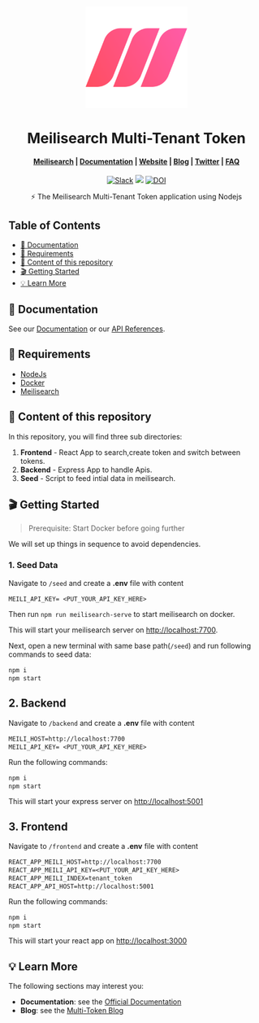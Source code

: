 <p align="center">
  <img src="https://raw.githubusercontent.com/meilisearch/integration-guides/master/assets/logos/logo.svg" alt="MeiliSearch-Vue" width="200" height="200" />
</p>
<h1 align="center">Meilisearch Multi-Tenant Token</h1>

<h4 align="center">
  <a href="https://github.com/meilisearch/meilisearch">Meilisearch</a> |
  <a href="https://docs.meilisearch.com">Documentation</a> |
  <a href="https://www.meilisearch.com">Website</a> |
  <a href="https://blog.meilisearch.com">Blog</a> |
  <a href="https://twitter.com/meilisearch">Twitter</a> |
  <a href="https://docs.meilisearch.com/faq">FAQ</a>
</h4>

<p align="center">
  <a href="https://slack.meilisearch.com"><img src="https://img.shields.io/badge/slack-MeiliSearch-blue.svg?logo=slack" alt="Slack"></a>
  <a href="https://github.com/meilisearch/meilisearch/discussions" alt="Discussions"><img src="https://img.shields.io/badge/github-discussions-red" /></a>
  <a href="https://doi.org/10.5281/zenodo.4408594"><img src="https://zenodo.org/badge/DOI/10.5281/zenodo.4408594.svg" alt="DOI"></a>
</p>

<p align="center">⚡ The Meilisearch Multi-Tenant Token application using Nodejs</p>

## Table of Contents <!-- omit in toc -->

- [📖 Documentation](#-documentation)
- [📝 Requirements](#-requirements)
- [🎁 Content of this repository](#-content-of-this-repository)
- [🎬 Getting Started](#-getting-started)
- [💡 Learn More](#-learn-more)



## 📖 Documentation

See our [Documentation](https://docs.meilisearch.com/learn/security/tenant_tokens.html#what-is-multitenancy) or our [API References](https://docs.meilisearch.com/reference/api/).

## 📝 Requirements

 - [NodeJs](https://nodejs.org/en/download/)
 - [Docker](https://docs.docker.com/get-docker/)
 - [Meilisearch](https://docs.meilisearch.com/learn/getting_started/quick_start.html)
 
## 🎁 Content of this repository
In this repository, you will find three sub directories:
  1. **Frontend** - React App to search,create token and switch between tokens.
  2. **Backend** - Express App to handle Apis.
  3. **Seed** - Script to feed intial data in meilisearch.

## 🎬 Getting Started

>Prerequisite: Start Docker before going further

We will set up things in sequence to avoid dependencies.

### 1. Seed Data

Navigate to `/seed` and create a **.env** file with content
```
MEILI_API_KEY= <PUT_YOUR_API_KEY_HERE>
```
Then run `npm run meilisearch-serve`  to start meilisearch on docker.

This will start your meilisearch server on [http://localhost:7700](http://localhost:7700).

Next, open a new terminal with same base path(`/seed`) and run following commands to seed data:
```
npm i
npm start
```

## 2. Backend

Navigate to `/backend` and create a **.env** file with content

```
MEILI_HOST=http://localhost:7700
MEILI_API_KEY= <PUT_YOUR_API_KEY_HERE>
```
Run the following commands:

```
npm i
npm start
```

This will start your express server on [http://localhost:5001](http://localhost:5001)

## 3. Frontend

Navigate to `/frontend` and create a **.env** file with content

```
REACT_APP_MEILI_HOST=http://localhost:7700
REACT_APP_MEILI_API_KEY=<PUT_YOUR_API_KEY_HERE>
REACT_APP_MEILI_INDEX=tenant_token
REACT_APP_API_HOST=http://localhost:5001
```

Run the following commands:

```
npm i
npm start
```

This will start your react app on [http://localhost:3000](http://localhost:3000)

## 💡 Learn More

The following sections may interest you:

- **Documentation**: see the [Official Documentation](https://docs.meilisearch.com/learn/security/tenant_tokens.html#what-is-multitenancy)
- **Blog**: see the [Multi-Token Blog](https://blog.meilisearch.com/)
